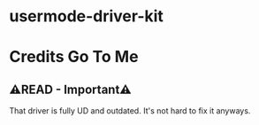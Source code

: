 # usermode-driver-kit
# Credits Go To Me

## ⚠READ - Important⚠
That driver is fully UD and outdated. 
It's not hard to fix it anyways.
